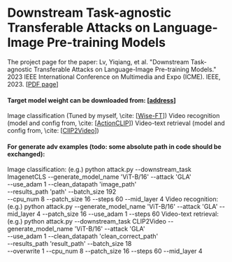 # Downstream Task-agnostic Transferable Attacks on Language-Image Pre-training Models
The project page for the paper:
Lv, Yiqiang, et al. "Downstream Task-agnostic Transferable Attacks on Language-Image Pre-training Models." 2023 IEEE International Conference on Multimedia and Expo (ICME). IEEE, 2023. [[PDF page](https://ieeexplore.ieee.org/abstract/document/10219910)]


#### Target model weight can be downloaded from: [[address](https://pan.baidu.com/s/1fQy9Xms-iS0qeQezzz46Qg?pwd=0000)]
Image classification (Tuned by myself, \cite: [[Wise-FT](https://github.com/mlfoundations/wise-ft/tree/master)])
Video recognition    (model and config from, \cite: [[ActionCLIP](https://github.com/sallymmx/ActionCLIP)])
Video-text retrieval (model and config from, \cite: [[ClIP2Video](https://github.com/CryhanFang/CLIP2Video)])

#### For generate adv examples (todo: some absolute path in code should be exchanged):
Image classification: (e.g.)
                 python attack.py --downstream_task ImagenetCLS --generate_model_name 'ViT-B/16' --attack 'GLA' \
                 --use_adam 1 --clean_datapath 'image_path' \
                 --results_path 'path' --batch_size 192 \
                 --cpu_num 8  --patch_size 16 --steps 60  --mid_layer 4
Video recognition: (e.g.)
                 python attack.py --generate_model_name 'ViT-B/16' --attack 'GLA'  --mid_layer 4 --patch_size 16 --use_adam 1  --steps 60
Video-text retrieval: (e.g.)
                 python attack.py --downstream_task CLIP2Video --generate_model_name 'ViT-B/16' --attack 'GLA' \
                 --use_adam 1  --clean_datapath 'clean_correct_path' \
                 --results_path 'result_path' --batch_size 18 \
                 --overwrite 1 --cpu_num 8  --patch_size 16 --steps 60  --mid_layer 4

                
